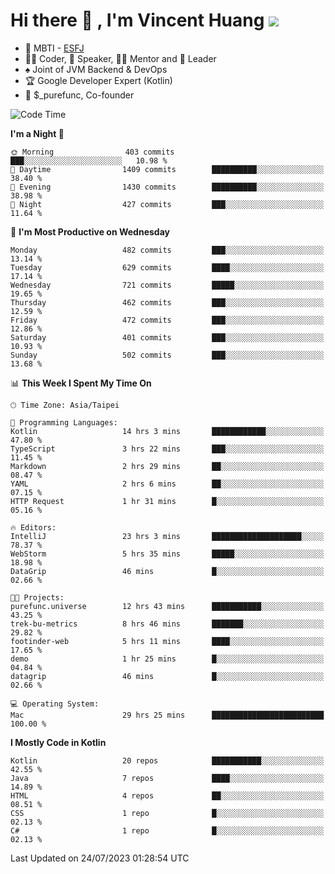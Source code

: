 # Hi there 👋 , I'm Vincent Huang ![](https://komarev.com/ghpvc/?username=Jian-Min-Huang)
- 👀 MBTI - [ESFJ](https://www.16personalities.com/esfj-personality)
- 👨‍💻 Coder, 🎤 Speaker, 👨‍🏫 Mentor and 🚀 Leader
- ♠️ Joint of JVM Backend & DevOps
- 🏆 Google Developer Expert (Kotlin)
- 💼 $_purefunc, Co-founder

<!--START_SECTION:waka-->
![Code Time](http://img.shields.io/badge/Code%20Time-2%2C335%20hrs%2029%20mins-blue)

**I'm a Night 🦉** 

```text
🌞 Morning                403 commits         ███░░░░░░░░░░░░░░░░░░░░░░   10.98 % 
🌆 Daytime                1409 commits        ██████████░░░░░░░░░░░░░░░   38.40 % 
🌃 Evening                1430 commits        ██████████░░░░░░░░░░░░░░░   38.98 % 
🌙 Night                  427 commits         ███░░░░░░░░░░░░░░░░░░░░░░   11.64 % 
```
📅 **I'm Most Productive on Wednesday** 

```text
Monday                   482 commits         ███░░░░░░░░░░░░░░░░░░░░░░   13.14 % 
Tuesday                  629 commits         ████░░░░░░░░░░░░░░░░░░░░░   17.14 % 
Wednesday                721 commits         █████░░░░░░░░░░░░░░░░░░░░   19.65 % 
Thursday                 462 commits         ███░░░░░░░░░░░░░░░░░░░░░░   12.59 % 
Friday                   472 commits         ███░░░░░░░░░░░░░░░░░░░░░░   12.86 % 
Saturday                 401 commits         ███░░░░░░░░░░░░░░░░░░░░░░   10.93 % 
Sunday                   502 commits         ███░░░░░░░░░░░░░░░░░░░░░░   13.68 % 
```


📊 **This Week I Spent My Time On** 

```text
🕑︎ Time Zone: Asia/Taipei

💬 Programming Languages: 
Kotlin                   14 hrs 3 mins       ████████████░░░░░░░░░░░░░   47.80 % 
TypeScript               3 hrs 22 mins       ███░░░░░░░░░░░░░░░░░░░░░░   11.45 % 
Markdown                 2 hrs 29 mins       ██░░░░░░░░░░░░░░░░░░░░░░░   08.47 % 
YAML                     2 hrs 6 mins        ██░░░░░░░░░░░░░░░░░░░░░░░   07.15 % 
HTTP Request             1 hr 31 mins        █░░░░░░░░░░░░░░░░░░░░░░░░   05.16 % 

🔥 Editors: 
IntelliJ                 23 hrs 3 mins       ████████████████████░░░░░   78.37 % 
WebStorm                 5 hrs 35 mins       █████░░░░░░░░░░░░░░░░░░░░   18.98 % 
DataGrip                 46 mins             █░░░░░░░░░░░░░░░░░░░░░░░░   02.66 % 

🐱‍💻 Projects: 
purefunc.universe        12 hrs 43 mins      ███████████░░░░░░░░░░░░░░   43.25 % 
trek-bu-metrics          8 hrs 46 mins       ███████░░░░░░░░░░░░░░░░░░   29.82 % 
footinder-web            5 hrs 11 mins       ████░░░░░░░░░░░░░░░░░░░░░   17.65 % 
demo                     1 hr 25 mins        █░░░░░░░░░░░░░░░░░░░░░░░░   04.84 % 
datagrip                 46 mins             █░░░░░░░░░░░░░░░░░░░░░░░░   02.66 % 

💻 Operating System: 
Mac                      29 hrs 25 mins      █████████████████████████   100.00 % 
```

**I Mostly Code in Kotlin** 

```text
Kotlin                   20 repos            ███████████░░░░░░░░░░░░░░   42.55 % 
Java                     7 repos             ████░░░░░░░░░░░░░░░░░░░░░   14.89 % 
HTML                     4 repos             ██░░░░░░░░░░░░░░░░░░░░░░░   08.51 % 
CSS                      1 repo              █░░░░░░░░░░░░░░░░░░░░░░░░   02.13 % 
C#                       1 repo              █░░░░░░░░░░░░░░░░░░░░░░░░   02.13 % 
```




 Last Updated on 24/07/2023 01:28:54 UTC
<!--END_SECTION:waka-->
